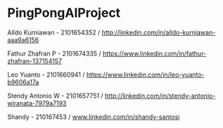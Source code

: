 # PingPongAIProject

Alldo Kurniawan - 2101654352 / http://linkedin.com/in/alldo-kurniawan-aaa9a6156

Fathur Zhafran P - 2101674335 / https://www.linkedin.com/in/fathur-zhafran-137154157

Leo Yuanto - 2101660941 / https://www.linkedin.com/in/leo-yuanto-b9606a17a

Stendy Antonio W - 2101657751 / http://linkedin.com/in/stendy-antonio-wiranata-7979a7193

Shandy - 210167453 / www.linkedin.com/in/shandy-santosi
